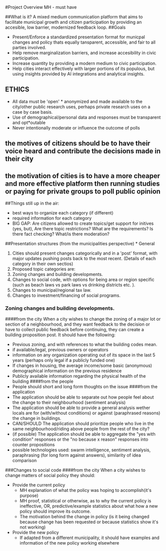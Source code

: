 #Project Overview
MH - must have

##What is it? 
  A mixed medium communication platform that aims to facilitate municipal growth and citizen participation by providing an accesible, low barrier, modernized feedback loop. 
##Goals
* Present/Enforce a standardized presentation format for municpal changes and policy thats equally tansparent, accessible, and fair to all parties involved.
* Help remove marginalization barriers, and increase accesibility in civic participation.
* Increase quantity by providing a modern medium to civic participation.
* Help cities interact effectively with larger portions of its populous, but using insights provided by AI integrations and analytical insights.

## ETHICS
* All data must be 'open' * anonymized and made available to the city/other public research uses, perhaps private research uses on a case by case basis.
* Use of demographical/personal data and responses must be transparent and opt*outable
* Never intentionally moderate or influence the outcome of polls


## the motives of citizens should be to have their voice heard and contribute the decisions made in their city
## the motivation of cities is to have a more cheaper and more effective platform then running studies or paying for private groups to poll public opinion

##Things still up in the air:
* best ways to organize each category (if different)
* required information for each category
* BIG GAP: Are citizens allowed to create topics/get support for initives (yes, but), Are there topic restrictions? What are the requirements? Is there fact checking? What/is there moderation? 

##Presentation structures (from the municipalities perspective) * General

1. Cities should present changes categorically and in a 'post' format, with major updates pushing posts back to the most recent. 
(Details of each category in their own sectios)
2. Proposed topic categories are:
  1. Zoning changes and building developments.
  2. Changes to social code, with options for being area or region specific (such as beach laws vs park laws vs drinking districts etc. ).
  4. Changes to municipal/regional tax law.
  5. Changes to investment/financing of social programs.


### Zoning changes and building developments.
####from the city
 When a city wishes to change the zoning of a major lot or section of a neighbourhood, and they want feedback to the decision or have to collect public feedback before continuing, they can create a building proposition post. It should have the following:
  * Previous zoning, and with references to what the building codes mean.
  * if available/legal, previous owners or operators
  * information on any organization operating out of its space in the last 5 years (perhaps only legal if a publicly funded one)
  * If changes in housing, the average income/some basic (anonymous) demographical information on the previous residence
  * Publicly available information regarding the physical health of the building
####from the people
  * People should short and long form thoughts on the issue
####from the application
  * The application should be able to separate out how people feel about the change to their neighbourhood (sentiment analysis)
  * The application should be able to provide a general analysis wether locals are for (with/without conditions) or against (paraphrased reasons) the change in buildings. 
  * CAN/SHOULD The application should prioritize people who live in the same neighbourhood/riding above people from the rest of the city?
  * (if possible) The application should be able to aggregate the "yes with condition" responses or the "no because x reason" responses into counter propositions
  * possible technologies used: swarm intelligence, sentiment analysis, paraphrasing (for long form against answers), similarity of idea comparison

###Changes to social code
####from the city
  When a city wishes to change matters of social policy they should:
  * Provide the current policy
    * MH explanation of what the policy was hoping to accomplish(it's purpose)
    * MH proof, statistical or otherwise, as to why the current policy is ineffective, OR, predictive/example statistics about what how a new policy should improve its outcome.
    * The motivation behind the change in policy (is it being changed because change has been requested or because statistics show it's not working)
  * Provide the new policy
    * If adapted from a different municipality, it should have examples and information of the new policy working elsewhere

